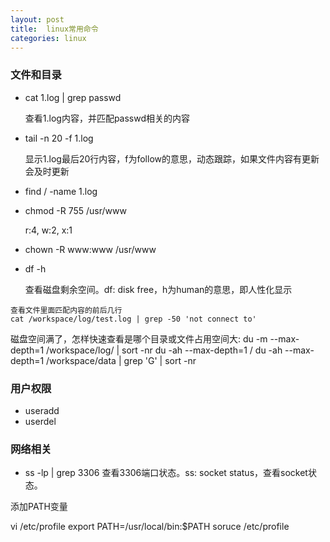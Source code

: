 ```yaml
---
layout: post
title:  linux常用命令
categories: linux
---
```


### 文件和目录
- cat 1.log | grep passwd

	查看1.log内容，并匹配passwd相关的内容
- tail -n 20 -f 1.log

	显示1.log最后20行内容，f为follow的意思，动态跟踪，如果文件内容有更新会及时更新
- find / -name 1.log
- chmod -R 755 /usr/www
	
	r:4, w:2, x:1
- chown -R www:www /usr/www
- df -h

	查看磁盘剩余空间。df: disk free，h为human的意思，即人性化显示

```
查看文件里面匹配内容的前后几行
cat /workspace/log/test.log | grep -50 'not connect to'
```

磁盘空间满了，怎样快速查看是哪个目录或文件占用空间大:
du -m --max-depth=1 /workspace/log/ | sort -nr
du -ah --max-depth=1 /
du -ah --max-depth=1 /workspace/data | grep 'G' | sort -nr

### 用户权限
- useradd
- userdel

### 网络相关
- ss -lp | grep 3306
	查看3306端口状态。ss: socket status，查看socket状态。

添加PATH变量

vi /etc/profile
export PATH=/usr/local/bin:$PATH
soruce /etc/profile